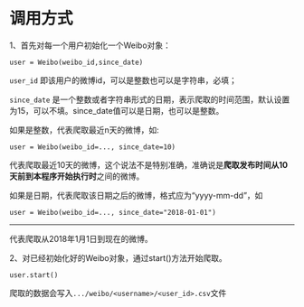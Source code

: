 # 调用方式
1、首先对每一个用户初始化一个Weibo对象：

```
user = Weibo(weibo_id,since_date)
```
`user_id` 即该用户的微博id，可以是整数也可以是字符串，必填；

`since_date` 是一个整数或者字符串形式的日期，表示爬取的时间范围，默认设置为15，可以不填。since_date值可以是日期，也可以是整数。

如果是整数，代表爬取最近n天的微博，如:
```
user = Weibo(weibo_id=..., since_date=10)
```
代表爬取最近10天的微博，这个说法不是特别准确，准确说是**爬取发布时间从10天前到本程序开始执行时**之间的微博。

如果是日期，代表爬取该日期之后的微博，格式应为“yyyy-mm-dd”，如
```
user = Weibo(weibo_id=..., since_date="2018-01-01")
```

---
代表爬取从2018年1月1日到现在的微博。

2、对已经初始化好的Weibo对象，通过start()方法开始爬取。
```
user.start()
```

爬取的数据会写入`.../weibo/<username>/<user_id>.csv`文件
